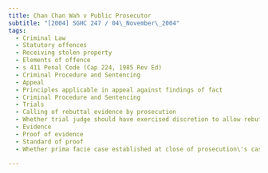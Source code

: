 ```yaml
---
title: Chan Chan Wah v Public Prosecutor 
subtitle: "[2004] SGHC 247 / 04\_November\_2004"
tags:
  - Criminal Law
  - Statutory offences
  - Receiving stolen property
  - Elements of offence
  - s 411 Penal Code (Cap 224, 1985 Rev Ed)
  - Criminal Procedure and Sentencing
  - Appeal
  - Principles applicable in appeal against findings of fact
  - Criminal Procedure and Sentencing
  - Trials
  - Calling of rebuttal evidence by prosecution
  - Whether trial judge should have exercised discretion to allow rebuttal evidence.
  - Evidence
  - Proof of evidence
  - Standard of proof
  - Whether prima facie case established at close of prosecution\'s case.

---
```


